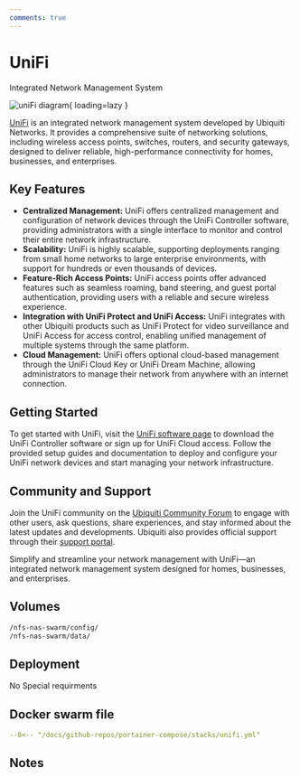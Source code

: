 ```yaml
---
comments: true
---
```


# UniFi

Integrated Network Management System

![uniFi diagram](/assets/diagrams/uniFi.png){ loading=lazy }

[UniFi](https://www.ui.com/software/) is an integrated network management system developed by Ubiquiti Networks. It provides a comprehensive suite of networking solutions, including wireless access points, switches, routers, and security gateways, designed to deliver reliable, high-performance connectivity for homes, businesses, and enterprises.

## Key Features

- **Centralized Management:** UniFi offers centralized management and configuration of network devices through the UniFi Controller software, providing administrators with a single interface to monitor and control their entire network infrastructure.
- **Scalability:** UniFi is highly scalable, supporting deployments ranging from small home networks to large enterprise environments, with support for hundreds or even thousands of devices.
- **Feature-Rich Access Points:** UniFi access points offer advanced features such as seamless roaming, band steering, and guest portal authentication, providing users with a reliable and secure wireless experience.
- **Integration with UniFi Protect and UniFi Access:** UniFi integrates with other Ubiquiti products such as UniFi Protect for video surveillance and UniFi Access for access control, enabling unified management of multiple systems through the same platform.
- **Cloud Management:** UniFi offers optional cloud-based management through the UniFi Cloud Key or UniFi Dream Machine, allowing administrators to manage their network from anywhere with an internet connection.

## Getting Started

To get started with UniFi, visit the [UniFi software page](https://www.ui.com/software/) to download the UniFi Controller software or sign up for UniFi Cloud access. Follow the provided setup guides and documentation to deploy and configure your UniFi network devices and start managing your network infrastructure.

## Community and Support

Join the UniFi community on the [Ubiquiti Community Forum](https://community.ui.com/questions) to engage with other users, ask questions, share experiences, and stay informed about the latest updates and developments. Ubiquiti also provides official support through their [support portal](https://help.ui.com/hc/en-us).

Simplify and streamline your network management with UniFi—an integrated network management system designed for homes, businesses, and enterprises.


## Volumes

```bash
/nfs-nas-swarm/config/
/nfs-nas-swarm/data/
```

## Deployment
No Special requirments

## Docker swarm file
``` yaml linenums="1" 
--8<-- "/docs/github-repos/portainer-compose/stacks/unifi.yml"
```

## Notes


